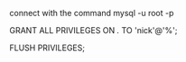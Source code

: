 
connect with the command mysql -u root -p

GRANT ALL PRIVILEGES ON *.* TO 'nick'@'%'; 

FLUSH PRIVILEGES;